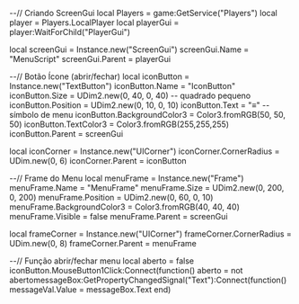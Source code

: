 --// Criando ScreenGui
local Players = game:GetService("Players")
local player = Players.LocalPlayer
local playerGui = player:WaitForChild("PlayerGui")

local screenGui = Instance.new("ScreenGui")
screenGui.Name = "MenuScript"
screenGui.Parent = playerGui

--// Botão Ícone (abrir/fechar)
local iconButton = Instance.new("TextButton")
iconButton.Name = "IconButton"
iconButton.Size = UDim2.new(0, 40, 0, 40) -- quadrado pequeno
iconButton.Position = UDim2.new(0, 10, 0, 10)
iconButton.Text = "≡" -- símbolo de menu
iconButton.BackgroundColor3 = Color3.fromRGB(50, 50, 50)
iconButton.TextColor3 = Color3.fromRGB(255,255,255)
iconButton.Parent = screenGui

local iconCorner = Instance.new("UICorner")
iconCorner.CornerRadius = UDim.new(0, 6)
iconCorner.Parent = iconButton

--// Frame do Menu
local menuFrame = Instance.new("Frame")
menuFrame.Name = "MenuFrame"
menuFrame.Size = UDim2.new(0, 200, 0, 200)
menuFrame.Position = UDim2.new(0, 60, 0, 10)
menuFrame.BackgroundColor3 = Color3.fromRGB(40, 40, 40)
menuFrame.Visible = false
menuFrame.Parent = screenGui

local frameCorner = Instance.new("UICorner")
frameCorner.CornerRadius = UDim.new(0, 8)
frameCorner.Parent = menuFrame

--// Função abrir/fechar menu
local aberto = false
iconButton.MouseButton1Click:Connect(function()
	aberto = not abertomessageBox:GetPropertyChangedSignal("Text"):Connect(function() messageVal.Value = messageBox.Text end)
